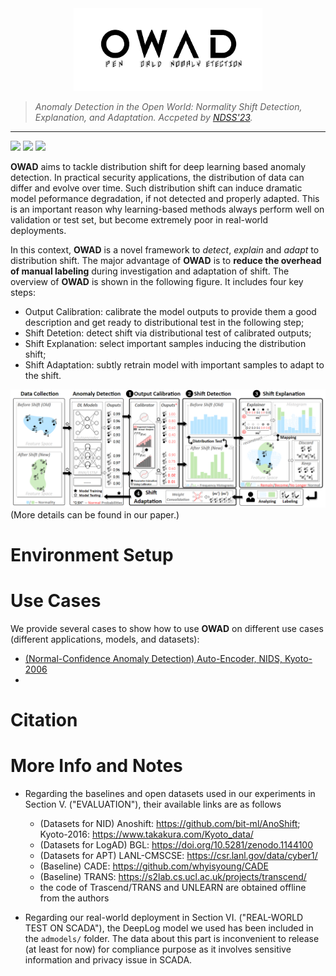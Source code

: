 <div align=center><img src="media/logo.png" width="60%"></div>

> *Anomaly Detection in the Open World: Normality Shift Detection, Explanation, and Adaptation. Accpeted by [NDSS'23](https://www.ndss-symposium.org/ndss2023/).*
---
![](https://img.shields.io/badge/license-MIT-green.svg)
![](https://img.shields.io/badge/language-python-blue.svg)
![](https://img.shields.io/badge/framework-pytorch-red.svg)

**OWAD** aims to tackle distribution shift for deep learning based anomaly detection. In practical security applications, the distribution of data can differ and evolve over time. Such distribution shift can induce dramatic model peformance degradation, if not detected and properly adapted. This is an important reason why learning-based methods always perform well on validation or test set, but become extremely poor in real-world deployments.

In this context, **OWAD** is a novel framework to *detect*, *explain* and *adapt* to distribution shift. The major advantage of **OWAD** is to **reduce the overhead of manual labeling** during investigation and adaptation of shift. The overview of **OWAD** is shown in the following figure. It includes four key steps:
- Output Calibration: calibrate the model outputs to provide them a good description and get ready to distributional test in the following step;
- Shift Detetion: detect shift via distributional test of calibrated outputs;
- Shift Explanation: select important samples inducing the distribution shift;
- Shift Adaptation: subtly retrain model with important samples to adapt to the shift.

![overview](media/overview.png)
(More details can be found in our paper.) 


# Environment Setup



# Use Cases
We provide several cases to show how to use **OWAD** on different use cases (different applications, models, and datasets):

- [(Normal-Confidence Anomaly Detection) Auto-Encoder, NIDS, Kyoto-2006](demo/NIDS_KitNET_Kyoto.ipynb)
- 


# Citation



# More Info and Notes

- Regarding the baselines and open datasets used in our experiments in Section V. ("EVALUATION"), their available links are as follows

  - (Datasets for NID) Anoshift: https://github.com/bit-ml/AnoShift; Kyoto-2016: https://www.takakura.com/Kyoto_data/ 
  - (Datasets for LogAD) BGL: https://doi.org/10.5281/zenodo.1144100
  - (Datasets for APT) LANL-CMSCSE: https://csr.lanl.gov/data/cyber1/
  - (Baseline) CADE: https://github.com/whyisyoung/CADE
  - (Baseline) TRANS: https://s2lab.cs.ucl.ac.uk/projects/transcend/
  - the code of Trascend/TRANS and UNLEARN are obtained offline from the authors
  
- Regarding our real-world deployment in Section VI. ("REAL-WORLD TEST ON SCADA"), the DeepLog model we used has been included in the `admodels/` folder. The data about this part is inconvenient to release (at least for now) for compliance purpose as    it involves sensitive information and privacy issue in SCADA. 


